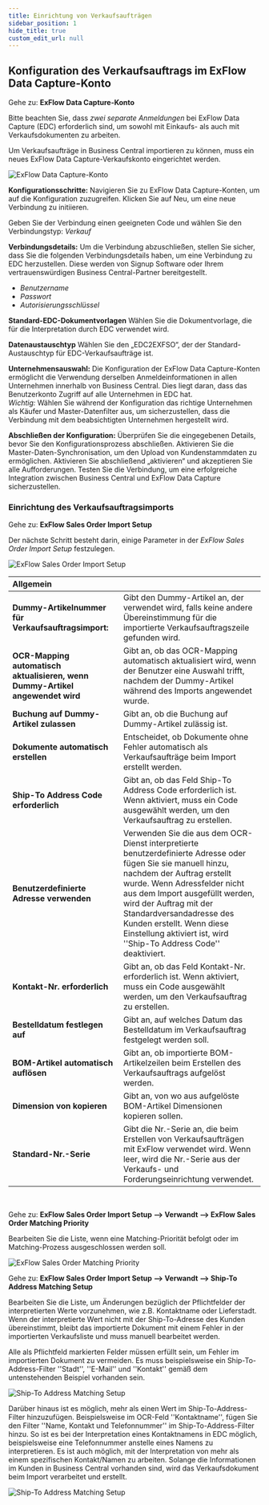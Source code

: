 ```yaml
---
title: Einrichtung von Verkaufsaufträgen
sidebar_position: 1
hide_title: true
custom_edit_url: null
---
```

## Konfiguration des Verkaufsauftrags im ExFlow Data Capture-Konto

Gehe zu: **ExFlow Data Capture-Konto**

Bitte beachten Sie, dass *zwei separate Anmeldungen* bei ExFlow Data Capture (EDC) erforderlich sind, um sowohl mit Einkaufs- als auch mit Verkaufsdokumenten zu arbeiten.<br/>

Um Verkaufsaufträge in Business Central importieren zu können, muss ein neues ExFlow Data Capture-Verkaufskonto eingerichtet werden.

![ExFlow Data Capture-Konto](../../images/exflow-data-capture-account-card-sales-001.png) <br/>

**Konfigurationsschritte:**
Navigieren Sie zu ExFlow Data Capture-Konten, um auf die Konfiguration zuzugreifen.
Klicken Sie auf Neu, um eine neue Verbindung zu initiieren.

Geben Sie der Verbindung einen geeigneten Code und wählen Sie den Verbindungstyp: *Verkauf*

**Verbindungsdetails:**
Um die Verbindung abzuschließen, stellen Sie sicher, dass Sie die folgenden Verbindungsdetails haben, um eine Verbindung zu EDC herzustellen. Diese werden von Signup Software oder Ihrem vertrauenswürdigen Business Central-Partner bereitgestellt.

- *Benutzername*
- *Passwort*
- *Autorisierungsschlüssel*

**Standard-EDC-Dokumentvorlagen**
Wählen Sie die Dokumentvorlage, die für die Interpretation durch EDC verwendet wird.

**Datenaustauschtyp**
Wählen Sie den „EDC2EXFSO“, der der Standard-Austauschtyp für EDC-Verkaufsaufträge ist.

**Unternehmensauswahl:**
Die Konfiguration der ExFlow Data Capture-Konten ermöglicht die Verwendung derselben Anmeldeinformationen in allen Unternehmen innerhalb von Business Central.
Dies liegt daran, dass das Benutzerkonto Zugriff auf alle Unternehmen in EDC hat.<br/>
*Wichtig:* Wählen Sie während der Konfiguration das richtige Unternehmen als Käufer und Master-Datenfilter aus, um sicherzustellen, dass die Verbindung mit dem beabsichtigten Unternehmen hergestellt wird.

**Abschließen der Konfiguration:**
Überprüfen Sie die eingegebenen Details, bevor Sie den Konfigurationsprozess abschließen.
Aktivieren Sie die Master-Daten-Synchronisation, um den Upload von Kundenstammdaten zu ermöglichen.
Aktivieren Sie abschließend „aktivieren“ und akzeptieren Sie alle Aufforderungen.
Testen Sie die Verbindung, um eine erfolgreiche Integration zwischen Business Central und ExFlow Data Capture sicherzustellen.

### Einrichtung des Verkaufsauftragsimports
Gehe zu: **ExFlow Sales Order Import Setup**

Der nächste Schritt besteht darin, einige Parameter in der *ExFlow Sales Order Import Setup* festzulegen.

![ExFlow Sales Order Import Setup](../../images/sales-order-import-setup001.png)

| Allgemein      |   | 
|:-|:-|
|**Dummy-Artikelnummer für Verkaufsauftragsimport:**                        | Gibt den Dummy-Artikel an, der verwendet wird, falls keine andere Übereinstimmung für die importierte Verkaufsauftragszeile gefunden wird.
**OCR-Mapping automatisch aktualisieren, wenn Dummy-Artikel angewendet wird**     | Gibt an, ob das OCR-Mapping automatisch aktualisiert wird, wenn der Benutzer eine Auswahl trifft, nachdem der Dummy-Artikel während des Imports angewendet wurde.
**Buchung auf Dummy-Artikel zulassen**                                     | Gibt an, ob die Buchung auf Dummy-Artikel zulässig ist.
**Dokumente automatisch erstellen** | Entscheidet, ob Dokumente ohne Fehler automatisch als Verkaufsaufträge beim Import erstellt werden.
**Ship-To Address Code erforderlich**                                  | Gibt an, ob das Feld Ship-To Address Code erforderlich ist. Wenn aktiviert, muss ein Code ausgewählt werden, um den Verkaufsauftrag zu erstellen.
**Benutzerdefinierte Adresse verwenden** | Verwenden Sie die aus dem OCR-Dienst interpretierte benutzerdefinierte Adresse oder fügen Sie sie manuell hinzu, nachdem der Auftrag erstellt wurde. Wenn Adressfelder nicht aus dem Import ausgefüllt werden, wird der Auftrag mit der Standardversandadresse des Kunden erstellt. Wenn diese Einstellung aktiviert ist, wird ''Ship-To Address Code'' deaktiviert.
**Kontakt-Nr. erforderlich**                                           | Gibt an, ob das Feld Kontakt-Nr. erforderlich ist. Wenn aktiviert, muss ein Code ausgewählt werden, um den Verkaufsauftrag zu erstellen.
**Bestelldatum festlegen auf**                                               | Gibt an, auf welches Datum das Bestelldatum im Verkaufsauftrag festgelegt werden soll.
**BOM-Artikel automatisch auflösen** | Gibt an, ob importierte BOM-Artikelzeilen beim Erstellen des Verkaufsauftrags aufgelöst werden.
**Dimension von kopieren** | Gibt an, von wo aus aufgelöste BOM-Artikel Dimensionen kopieren sollen.
**Standard-Nr.-Serie** | Gibt die Nr.-Serie an, die beim Erstellen von Verkaufsaufträgen mit ExFlow verwendet wird. Wenn leer, wird die Nr.-Serie aus der Verkaufs- und Forderungseinrichtung verwendet.

<br/>

Gehe zu: **ExFlow Sales Order Import Setup --> Verwandt --> ExFlow Sales Order Matching Priority**

Bearbeiten Sie die Liste, wenn eine Matching-Priorität befolgt oder im Matching-Prozess ausgeschlossen werden soll.

![ExFlow Sales Order Matching Priority](../../images/sales-order-matching-priority-001.png)

Gehe zu: **ExFlow Sales Order Import Setup --> Verwandt --> Ship-To Address Matching Setup**

Bearbeiten Sie die Liste, um Änderungen bezüglich der Pflichtfelder der interpretierten Werte vorzunehmen, wie z.B. Kontaktname oder Lieferstadt. Wenn der interpretierte Wert nicht mit der Ship-To-Adresse des Kunden übereinstimmt, bleibt das importierte Dokument mit einem Fehler in der importierten Verkaufsliste und muss manuell bearbeitet werden.

Alle als Pflichtfeld markierten Felder müssen erfüllt sein, um Fehler im importierten Dokument zu vermeiden. Es muss beispielsweise ein Ship-To-Address-Filter ''Stadt'', ''E-Mail'' und ''Kontakt'' gemäß dem untenstehenden Beispiel vorhanden sein.

![Ship-To Address Matching Setup](../../images/sales-order-ship-to-adress-matching-setup-001.png)

Darüber hinaus ist es möglich, mehr als einen Wert im Ship-To-Address-Filter hinzuzufügen. Beispielsweise im OCR-Feld ''Kontaktname'', fügen Sie den Filter ''Name, Kontakt und Telefonnummer'' im Ship-To-Address-Filter hinzu. So ist es bei der Interpretation eines Kontaktnamens in EDC möglich, beispielsweise eine Telefonnummer anstelle eines Namens zu interpretieren. Es ist auch möglich, mit der Interpretation von mehr als einem spezifischen Kontakt/Namen zu arbeiten. Solange die Informationen im Kunden in Business Central vorhanden sind, wird das Verkaufsdokument beim Import verarbeitet und erstellt.

![Ship-To Address Matching Setup](../../images/sales-order-ship-to-adress-matching-setup-002.png)

